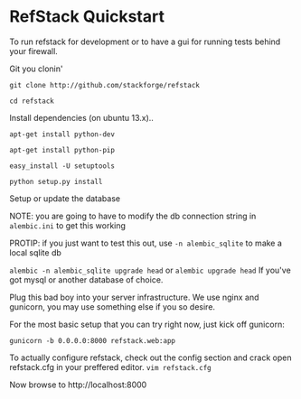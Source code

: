 RefStack Quickstart
===================
To run refstack for development or to have a gui for running tests behind your firewall.

Git you clonin'

`git clone http://github.com/stackforge/refstack`

`cd refstack`

Install dependencies (on ubuntu 13.x)..

`apt-get install python-dev`

`apt-get install python-pip`

`easy_install -U setuptools`

`python setup.py install`


Setup or update the database

NOTE: you are going to have to modify the db connection string in `alembic.ini` to get this working

PROTIP: if you just want to test this out, use `-n alembic_sqlite` to make a local sqlite db 

`alembic -n alembic_sqlite upgrade head`
or
`alembic upgrade head` If you've got mysql or another database of choice.

Plug this bad boy into your server infrastructure.
We use nginx and gunicorn, you may use something else if you so desire.

For the most basic setup that you can try right now, just kick off
gunicorn:

`gunicorn -b 0.0.0.0:8000 refstack.web:app`

To actually configure refstack, check out the config section and
crack open refstack.cfg in your preffered editor.
`vim refstack.cfg`

Now browse to http://localhost:8000
